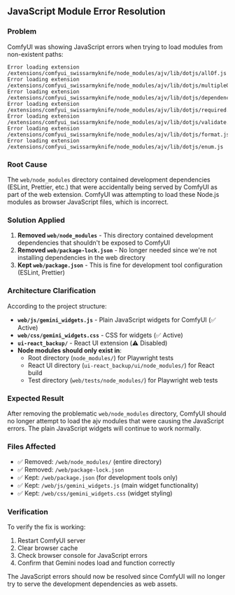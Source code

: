 ## JavaScript Module Error Resolution

### Problem

ComfyUI was showing JavaScript errors when trying to load modules from non-existent paths:

```
Error loading extension /extensions/comfyui_swissarmyknife/node_modules/ajv/lib/dotjs/allOf.js
Error loading extension /extensions/comfyui_swissarmyknife/node_modules/ajv/lib/dotjs/multipleOf.js
Error loading extension /extensions/comfyui_swissarmyknife/node_modules/ajv/lib/dotjs/dependencies.js
Error loading extension /extensions/comfyui_swissarmyknife/node_modules/ajv/lib/dotjs/required.js
Error loading extension /extensions/comfyui_swissarmyknife/node_modules/ajv/lib/dotjs/validate.js
Error loading extension /extensions/comfyui_swissarmyknife/node_modules/ajv/lib/dotjs/format.js
Error loading extension /extensions/comfyui_swissarmyknife/node_modules/ajv/lib/dotjs/enum.js
```

### Root Cause

The `web/node_modules` directory contained development dependencies (ESLint, Prettier, etc.) that were accidentally being served by ComfyUI as part of the web extension. ComfyUI was attempting to load these Node.js modules as browser JavaScript files, which is incorrect.

### Solution Applied

1. **Removed `web/node_modules`** - This directory contained development dependencies that shouldn't be exposed to ComfyUI
2. **Removed `web/package-lock.json`** - No longer needed since we're not installing dependencies in the web directory
3. **Kept `web/package.json`** - This is fine for development tool configuration (ESLint, Prettier)

### Architecture Clarification

According to the project structure:

-   **`web/js/gemini_widgets.js`** - Plain JavaScript widgets for ComfyUI (✅ Active)
-   **`web/css/gemini_widgets.css`** - CSS for widgets (✅ Active)
-   **`ui-react_backup/`** - React UI extension (⚠️ Disabled)
-   **Node modules should only exist in**:
    -   Root directory (`node_modules/`) for Playwright tests
    -   React UI directory (`ui-react_backup/ui/node_modules/`) for React build
    -   Test directory (`web/tests/node_modules/`) for Playwright web tests

### Expected Result

After removing the problematic `web/node_modules` directory, ComfyUI should no longer attempt to load the ajv modules that were causing the JavaScript errors. The plain JavaScript widgets will continue to work normally.

### Files Affected

-   ✅ Removed: `/web/node_modules/` (entire directory)
-   ✅ Removed: `/web/package-lock.json`
-   ✅ Kept: `/web/package.json` (for development tools only)
-   ✅ Kept: `/web/js/gemini_widgets.js` (main widget functionality)
-   ✅ Kept: `/web/css/gemini_widgets.css` (widget styling)

### Verification

To verify the fix is working:

1. Restart ComfyUI server
2. Clear browser cache
3. Check browser console for JavaScript errors
4. Confirm that Gemini nodes load and function correctly

The JavaScript errors should now be resolved since ComfyUI will no longer try to serve the development dependencies as web assets.
